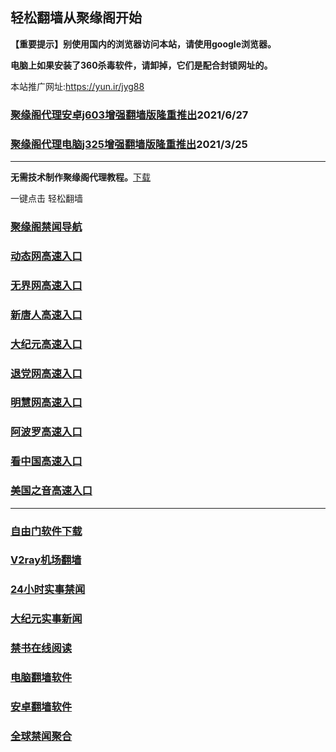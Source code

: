 ## 轻松翻墙从聚缘阁开始

**【重要提示】别使用国内的浏览器访问本站，请使用google浏览器。**

**电脑上如果安装了360杀毒软件，请卸掉，它们是配合封锁网址的。**

本站推广网址:https://yun.ir/jyg88

### [聚缘阁代理安卓j603增强翻墙版隆重推出](https://gitlab.com/juyuange/2/-/raw/master/j603.apk)2021/6/27

### [聚缘阁代理电脑j325增强翻墙版隆重推出](https://gitlab.com/juyuange/2/-/raw/master/j325dn.rar)2021/3/25

***



**无需技术制作聚缘阁代理教程。**[下载](https://gitlab.com/j25414/jyg/-/raw/master/jygdl.rar)

一键点击 轻松翻墙

### [聚缘阁禁闻导航](https://s1.dccae.ga)

### [动态网高速入口](https://8r.aaeca.cf/15847/u44774p)

### [无界网高速入口](https://8r.aaeca.cf/15847/u12t)

### [新唐人高速入口](https://8r.aaeca.cf/15847/t5t)

### [大纪元高速入口](https://8r.aaeca.cf/15847/g7t)

### [退党网高速入口](https://8r.aaeca.cf/15847/d8g)

### [明慧网高速入口](https://8r.aaeca.cf/15847/e3g)

### [阿波罗高速入口](https://8r.aaeca.cf/15847/e13a)

### [看中国高速入口](https://8r.aaeca.cf/15847/e11n)

### [美国之音高速入口](https://8r.aaeca.cf/15847/e18m)

***






### [自由门软件下载](https://git.io/skyfree)

### [V2ray机场翻墙](https://github.com/bannedbook/fanqiang/wiki/V2ray%E6%9C%BA%E5%9C%BA)

### [24小时实事禁闻](https://github.com/fyvn2199/djy/blob/master/gb/n24hr.md?dfh#1)

### [大纪元实事新闻](https://github.com/fyvn2199/djy/blob/master/gb/nsc413.md?dfh#1)

### [禁书在线阅读](https://github.com/txyzum203/djy/blob/master/gb/9p.md?flntdtv#1)

### [电脑翻墙软件](https://github.com/Alvin9999/new-pac/wiki)

### [安卓翻墙软件](https://git.io/afq)

### [全球禁闻聚合](https://github.com/gfw-breaker/banned-news1/blob/master/README.md)












